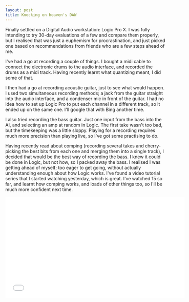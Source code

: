 ```yaml
---
layout: post
title: Knocking on heaven's DAW
---
```

Finally settled on a Digital Audio workstation: Logic Pro X. I was fully intending to try 30-day evaluations of a few and 
compare them properly, but I realised that was just a euphemism for procrastination, and just picked one based on recommendations
from friends who are a few steps ahead of me.

I've had a go at recording a couple of things. I bought a midi cable to connect the electronic drums to the audio interface, and 
recorded the drums as a midi track. Having recently learnt what quantizing meant, I did some of that.

I then had a go at recording acoustic guitar, just to see what would happen. I used two simultaneous recording methods; a jack from the 
guitar straight into the audio interface, and a condenser mic in front of the guitar. I had no idea how to set up Logic Pro to put
each channel in a different track, so it ended up on the same one. I'll google that with Bing another time.

I also tried recording the bass guitar. Just one input from the bass into the AI, and selecting an amp at random in Logic. The first 
take wasn't too bad, but the timekeeping was a little sloppy. 
Playing for a recording requires much more precision than playing live, so I've got some practising to do.

Having recently read about comping (recording several takes and cherry-picking the best bits from each one and merging them into a 
single track), I decided that would be the best way of recording the bass. I knew it could be done in Logic, but not how, so I packed 
away the bass. I realised I was getting ahead of myself; too eager to get going, without actually understanding enough about how Logic
works. I've found a video tutorial series that I started watching yesterday, which is great. I've watched 15 so far, and learnt how
comping works, and loads of other things too, so I'll be much more confident next time. 

<iframe width="560" height="315" src="//www.youtube.com/embed/videoseries?list=PLXmi76euGSyzX8KMPAHJPyOSZy5w4CsV9" frameborder="0" allowfullscreen></iframe>
